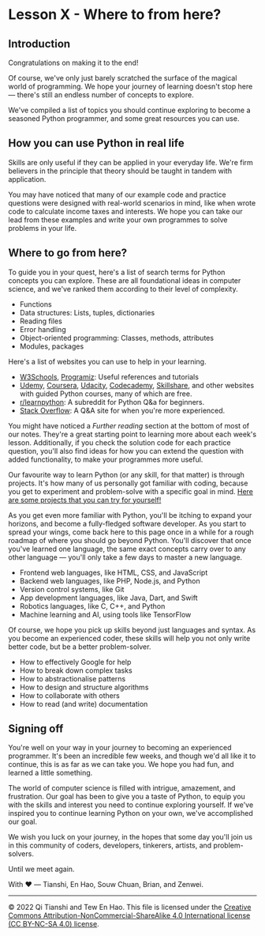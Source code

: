 # Lesson X - Where to from here?

## Introduction
Congratulations on making it to the end!

Of course, we've only just barely scratched the surface of the magical world of programming. We hope your journey of learning doesn't stop here — there's still an endless number of concepts to explore.

We've compiled a list of topics you should continue exploring to become a seasoned Python programmer, and some great resources you can use.

## How you can use Python in real life
Skills are only useful if they can be applied in your everyday life. We're firm believers in the principle that theory should be taught in tandem with application.

You may have noticed that many of our example code and practice questions were designed with real-world scenarios in mind, like when wrote code to calculate income taxes and interests. We hope you can take our lead from these examples and write your own programmes to solve problems in your life.

## Where to go from here?
To guide you in your quest, here's a list of search terms for Python concepts you can explore. These are all foundational ideas in computer science, and we've ranked them according to their level of complexity.

* Functions
* Data structures: Lists, tuples, dictionaries
* Reading files
* Error handling
* Object-oriented programming: Classes, methods, attributes
* Modules, packages

Here's a list of websites you can use to help in your learning.

* [W3Schools](https://www.w3schools.com/python/default.asp), [Programiz](https://www.programiz.com): Useful references and tutorials
* [Udemy](https://www.udemy.com), [Coursera](https://www.coursera.org), [Udacity](https://www.udacity.com), [Codecademy](https://www.codecademy.com), [Skillshare](https://www.skillshare.com), and other websites with guided Python courses, many of which are free.
* [r/learnpython](https://www.reddit.com/r/learnpython/): A subreddit for Python Q&a for beginners.
* [Stack Overflow](https://stackoverflow.com): A Q&A site for when you're more experienced.

You might have noticed a *Further reading* section at the bottom of most of our notes. They're a great starting point to learning more about each week's lesson. Additionally, if you check the solution code for each practice question, you'll also find ideas for how you can extend the question with added functionality, to make your programmes more useful.

Our favourite way to learn Python (or any skill, for that matter) is through projects. It's how many of us personally got familiar with coding, because you get to experiment and problem-solve with a specific goal in mind. [Here are some projects that you can try for yourself!](https://hackr.io/blog/python-projects)

As you get even more familiar with Python, you'll be itching to expand your horizons, and become a fully-fledged software developer. As you start to spread your wings, come back here to this page once in a while for a rough roadmap of where you should go beyond Python. You'll discover that once you've learned one language, the same exact concepts carry over to any other language — you'll only take a few days to master a new language.

* Frontend web languages, like HTML, CSS, and JavaScript
* Backend web languages, like PHP, Node.js, and Python
* Version control systems, like Git
* App development languages, like Java, Dart, and Swift
* Robotics languages, like C, C++, and Python
* Machine learning and AI, using tools like TensorFlow

Of course, we hope you pick up skills beyond just languages and syntax. As you become an experienced coder, these skills will help you not only write better code, but be a better problem-solver.

* How to effectively Google for help
* How to break down complex tasks
* How to abstractionalise patterns
* How to design and structure algorithms
* How to collaborate with others
* How to read (and write) documentation

## Signing off
You're well on your way in your journey to becoming an experienced programmer. It's been an incredible few weeks, and though we'd all like it to continue, this is as far as we can take you. We hope you had fun, and learned a little something.

The world of computer science is filled with intrigue, amazement, and frustration. Our goal has been to give you a taste of Python, to equip you with the skills and interest you need to continue exploring yourself. If we've inspired you to continue learning Python on your own, we've accomplished our goal.

We wish you luck on your journey, in the hopes that some day you'll join us in this community of coders, developers, tinkerers, artists, and problem-solvers.

Until we meet again.

With ❤️ — Tianshi, En Hao, Souw Chuan, Brian, and Zenwei.

---

© 2022 Qi Tianshi and Tew En Hao. This file is licensed under the [Creative Commons Attribution-NonCommercial-ShareAlike 4.0 International license (CC BY-NC-SA 4.0) license](https://creativecommons.org/licenses/by-nc-sa/4.0/).
